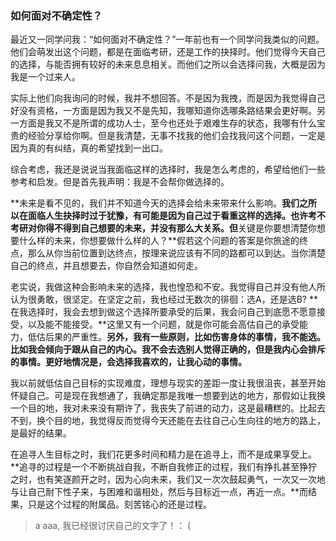 ### 如何面对不确定性？



最近又一同学问我：“如何面对不确定性？”一年前也有一个同学问我类似的问题。他们会萌发出这个问题，都是在面临考研，还是工作的抉择时。他们觉得今天自己的选择，与能否拥有较好的未来息息相关。而他们之所以会选择问我，大概是因为我是一个过来人。

实际上他们向我询问的时候，我并不想回答。不是因为我拽，而是因为我觉得自己好没有资格，一方面是因为我又不是先知，我哪知道你选哪条路结果会更好啊。另一方面是我又不是所谓的成功人士，至今也还处于艰难生存的状态，我哪有什么宝贵的经验分享给你啊。但是我清楚，无事不找我的他们会找我问这个问题，一定是因为真的有纠结，真的希望找到一出口。

综合考虑，我还是说说当我面临这样的选择时，我是怎么考虑的，希望给他们一些参考和启发。但是首先我声明：我是不会帮你做选择的。

**未来是看不见的，我们并不知道今天的选择会给未来带来什么影响。**我们之所以在面临人生抉择时过于犹豫，有可能是因为自己过于看重这样的选择。也许考不考研对你得不得到自己想要的未来，并没有那么大关系。但**关键是你要想清楚你想要什么样的未来，你想要做什么样的人？**假若这个问题的答案是你旅途的终点，那么从你当前位置到达终点，按理来说应该有不同的路都可以到达。当你清楚自己的终点，并且想要去，你自然会知道如何走。

老实说，我做这种会影响未来的选择，我也惶恐和不安。我觉得自己并没有他人所认为很勇敢，很坚定。在坚定之前，我也经过无数次的徘徊：选A，还是选B?  **在我选择时，我会去想到做这个选择所要承受的后果，我会问自己到底愿不愿意接受，以及能不能接受。**这里又有一个问题，就是你可能会高估自己的承受能力，低估后果的严重性。**另外，我有一些原则，比如伤害身体的事情，我不能选。比如我会倾向于跟从自己的内心。我不会去选别人觉得正确的，但是我内心会排斥的事情。更好地情况是，会选择我喜欢的，让我心动的事情。**

我以前就低估自己目标的实现难度，理想与现实的差距一度让我很沮丧，甚至开始怀疑自己。可是现在我想通了，我确定那是我唯一想要到达的地方，那假如让我换一个目的地，我对未来没有期许了，我丧失了前进的动力，这是最糟糕的。比起去不到，换个目的地，我觉得反而觉得今天还能在去往自己心生向往的地方的路上，是最好的结果。

在追寻人生目标之时，我们花更多时间和精力是在追寻上，而不是成果享受上。**追寻的过程是一个不断挑战自我，不断自我修正的过程，我们有挣扎甚至狰狞之时，也有笑逐颜开之时，因为心向未来，我们又一次次鼓起勇气，一次又一次地与让自己耐下性子来，与困难和谐相处，然后与目标近一点，再近一点。**而结果，只是这个过程的附属品。刻苦铭心的还是过程。



> a aaa, 我已经很讨厌自己的文字了！： (